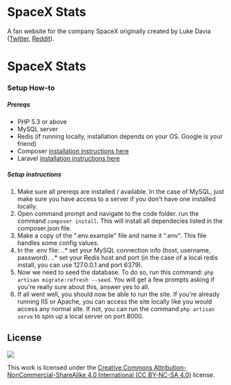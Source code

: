 # SpaceX Stats
A fan website for the company SpaceX originally created by Luke Davia ([Twitter](https://twitter.com/lukealization), [Reddit](https://reddit.com/u/EchoLogic)).

# SpaceX Stats
### Setup How-to
##### Prereqs
- PHP 5.3 or above
- MySQL server
- Redis (if running locally, installation depends on your OS. Google is your friend)
- Composer [installation instructions here](https://getcomposer.org/doc/00-intro.md)
- Laravel [installation instructions here](https://laravel.com/docs/5.3/installation)

##### Setup instructions
1. Make sure all prereqs are installed / available. In the case of MySQL, just make sure you have access to a server if you don't have one installed locally.
2. Open command prompt and navigate to the code folder. run the command `composer install`. This will install all dependecies listed in the composer.json file.
3. Make a copy of the ".env.example" file and name it ".env". This file handles some config values.
4. In the .env file:
..* set your MySQL connection info (host, username, password). 
..* set your Redis host and port (in the case of a local redis install, you can use 127.0.0.1 and port 6379).
5. Now we need to seed the database. To do so, run this command: `php artisan migrate:refresh --seed`. You will get a few prompts asking if you're really sure about this, answer yes to all.
6. If all went well, you should now be able to run the site. If you're already running IIS or Apache, you can access the site locally like you would access any normal site. If not, you can run the command `php artisan serve` to spin up a local server on port 8000.

## License
<img src="https://licensebuttons.net/l/by-nc-sa/3.0/88x31.png" />

This work is licensed under the [Creative Commons Attribution-NonCommercial-ShareAlike 4.0 International (CC BY-NC-SA 4.0)](http://creativecommons.org/licenses/by-nc-sa/4.0/) license.